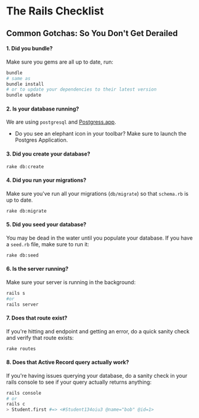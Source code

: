 # The Rails Checklist
## Common Gotchas: So You Don't Get Derailed

#### 1. Did you bundle?
Make sure you gems are all up to date, run:

```bash
bundle
# same as
bundle install
# or to update your dependencies to their latest version
bundle update
```

#### 2. Is your database running?
We are using `postgresql` and [Postgress.app](postgresapp.com).

* Do you see an elephant icon in your toolbar? Make sure to launch the Postgres Application.

#### 3. Did you create your database?

``` bash
rake db:create
```

#### 4. Did you run your migrations?
Make sure you've run all your migrations (`db/migrate`) so that `schema.rb` is up to date.

``` bash
rake db:migrate
```

#### 5. Did you seed your database?
You may be dead in the water until you populate your database. If you have a `seed.rb` file, make sure to run it:

``` bash
rake db:seed
```

#### 6. Is the server running?
Make sure your server is running in the background:
```bash
rails s
#or
rails server
```

#### 7. Does that route exist?
If you're hitting and endpoint and getting an error, do a quick sanity check and verify that route exists:
```bash
rake routes
```

#### 8. Does that Active Record query actually work?
If you're having issues querying your database, do a sanity check in your rails console to see if your query actually returns anything:
```bash
rails console
# or
rails c
> Student.first #=> <#Student134oiu3 @name="bob" @id=1>
```
